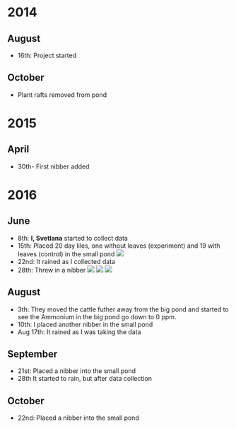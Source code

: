 # 2014 #

## August ##

- 16th: Project started

## October ##

- Plant rafts removed from pond

# 2015 #

## April ##

- 30th- First nibber added

# 2016 #

## June ##

- 8th: **I, Svetlana** started to collect data
- 15th: Placed 20 day liles, one without leaves (experiment) and 19 with leaves (control) in the small pond
![](https://raw.githubusercontent.com/belkinsa/GrailvilleWetlands/9ff0ac0a6776790386f51783362a87258b3d36f8/photos/DayLilliesJune152016.jpg)
- 22nd: It rained as I collected data
- 28th: Threw in a nibber
![](http://i.imgur.com/8D6zoaY.jpg)
![](http://i.imgur.com/CAkpVrJ.jpghttp://i.imgur.com/mwIabK9.jpg)
![](http://i.imgur.com/CAkpVrJ.jpg)

## August ##

- 3th: They moved the cattle futher away from the big pond and started to see the Ammonium in the big pond go down to 0 ppm.
- 10th: I placed another nibber in the small pond
- Aug 17th: It rained as I was taking the data

## September ##

- 21st: Placed a nibber into the small pond
- 28th It started to rain, but after data collection

## October ##

- 22nd: Placed a nibber into the small pond
